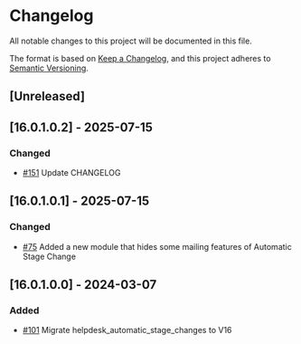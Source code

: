 # Changelog
All notable changes to this project will be documented in this file.

The format is based on [Keep a Changelog](https://keepachangelog.com/en/1.0.0/),
and this project adheres to [Semantic Versioning](https://semver.org/spec/v2.0.0.html).

## [Unreleased]
## [16.0.1.0.2] - 2025-07-15
### Changed
- [#151](https://gitlab.com/somitcoop/erp-research/odoo-helpdesk/-/merge_requests/151) Update CHANGELOG

## [16.0.1.0.1] - 2025-07-15
### Changed
- [#75](https://gitlab.com/somitcoop/erp-research/odoo-helpdesk/-/merge_requests/75) Added a new module that hides some mailing features of Automatic Stage Change

## [16.0.1.0.0] - 2024-03-07
### Added
- [#101](https://gitlab.com/somitcoop/erp-research/odoo-helpdesk/-/merge_requests/101) Migrate helpdesk_automatic_stage_changes to V16
